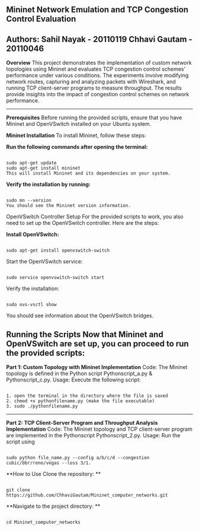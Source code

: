 **Mininet Network Emulation and TCP Congestion Control Evaluation**
------------------------------------------------------------------------------------------------------------------------------------------------------------------------------------------------------------
Authors:
**Sahil Nayak - 20110119
Chhavi Gautam - 20110046**
------------------------------------------------------------------------------------------------------------------------------------------------------------------------------------------
**Overview**
This project demonstrates the implementation of custom network topologies using Mininet and evaluates TCP congestion control schemes' performance under various conditions. The experiments involve modifying network routes, capturing and analyzing packets with Wireshark, and running TCP client-server programs to measure throughput. The results provide insights into the impact of congestion control schemes on network performance.

_____________________________________________________________________________________________________________________________________________________________________________
**Prerequisites**
Before running the provided scripts, ensure that you have Mininet and OpenVSwitch installed on your Ubuntu system.

**Mininet Installation**
To install Mininet, follow these steps:

**Run the following commands after opening the terminal:**

<pre><code>
sudo apt-get update
sudo apt-get install mininet
This will install Mininet and its dependencies on your system.
</code></pre>

**Verify the installation by running:**
<pre><code>
sudo mn --version
You should see the Mininet version information.
</code></pre>
OpenVSwitch Controller Setup
For the provided scripts to work, you also need to set up the OpenVSwitch controller. Here are the steps:

**Install OpenVSwitch:**
<pre><code>
sudo apt-get install openvswitch-switch
</code></pre>
Start the OpenVSwitch service:
<pre><code>
sudo service openvswitch-switch start
</code></pre>
Verify the installation:
<pre><code>
sudo ovs-vsctl show
</code></pre>
You should see information about the OpenVSwitch bridges.

**Running the Scripts**
Now that Mininet and OpenVSwitch are set up, you can proceed to run the provided scripts:
----------------------------------------------------------------------------------------------------------------------------------------------------------------------------------------------
**Part 1: Custom Topology with Mininet
Implementation**
Code: The Mininet topology is defined in the Python script Pythonscript_a.py & Pythonscript_c.py.
Usage: 
Execute the following script:
<pre><code>
1. open the terminal in the directory where the file is saved
2. chmod +x pythonfilename.py (make the file executable)
3. sudo ./pythonfilename.py
</code></pre>

----------------------------------------------------------------------------------------------------------------------------------------------------------------------------------
**Part 2: TCP Client-Server Program and Throughput Analysis
Implementation**
Code: The Mininet topology and TCP client-server program are implemented in the Pythonscript Pythonscript_2.py.
Usage: Run the script using 
<pre><code>
sudo python file_name.py --config a/b/c/d --congestion cubic/bbr/reno/vegas --loss 3/1.
</code></pre>

**How to Use
Clone the repository: **
<pre><code>
git clone https://github.com/ChhaviGautam/Mininet_computer_networks.git
</code></pre>
**Navigate to the project directory: **
<pre><code>
cd Mininet_computer_networks
</code></pre>

